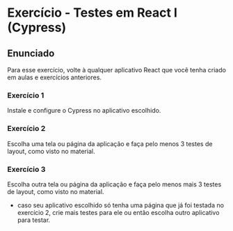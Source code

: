 # Exercício - Testes em React I (Cypress)

## Enunciado

Para esse exercício, volte à qualquer aplicativo React que você tenha criado em aulas e exercícios anteriores.

### Exercício 1

Instale e configure o Cypress no aplicativo escolhido.

### Exercício 2

Escolha uma tela ou página da aplicação e faça pelo menos 3 testes de layout, como visto no material.

### Exercício 3

Escolha outra tela ou página da aplicação e faça pelo menos mais 3 testes de layout, como visto no material.
- caso seu aplicativo escolhido só tenha uma página que já foi testada no exercício 2, crie mais testes para ele ou então escolha outro aplicativo para testar.

